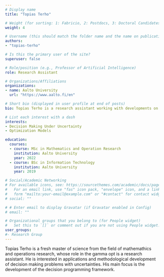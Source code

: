 ```yaml
---
# Display name
title: "Topias Terho"

# Weight (for sorting: 1: Fabricio, 2: Postdocs, 3: Doctoral Candidates, 4: Research Assistants)
weight: 4

# Username (this should match the folder name and the name on publications)
authors:
- "topias-terho"

# Is this the primary user of the site?
superuser: false

# Role/position (e.g., Professor of Artificial Intelligence)
role: Research Assistant

# Organizations/Affiliations
organizations:
- name: Aalto University
  url: "https://www.aalto.fi/en"

# Short bio (displayed in user profile at end of posts)
bio: Topias Terho is a research assistant working with developments on decision programming framework

# List each interest with a dash
interests:
- Decision Making Under Uncertainty
- Optimization Models

education:
  courses:
  - course: MSc in Mathematics and Operation Research
    institution: Aalto University
    year: 2022
  - course: BSc in Information Technology
    institution: Aalto University
    year: 2019

# Social/Academic Networking
# For available icons, see: https://sourcethemes.com/academic/docs/page-builder/#icons
#   For an email link, use "fas" icon pack, "envelope" icon, and a link in the
#   form "mailto:your-email@example.com" or "#contact" for contact widget.
# social: ""

# # Enter email to display Gravatar (if Gravatar enabled in Config)
# email: ""

# Organizational groups that you belong to (for People widget)
#   Set this to `[]` or comment out if you are not using People widget.
user_groups:
#- Research Group
---
```


Topias Terho is a fresh master of science from the field of mathemathics and operations research, whose role in the gamma opt is a research assistant. He is interested in applications and methodological development of decision making problems with uncertainties. His main focus is the development of the decision programming framework. 